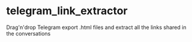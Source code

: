# telegram_link_extractor
Drag'n'drop Telegram export .html files and extract all the links shared in the conversations
